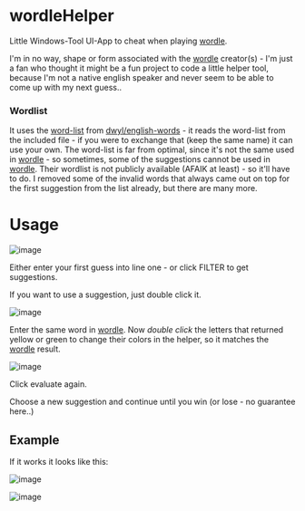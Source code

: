 # wordleHelper

Little Windows-Tool UI-App to cheat when playing [wordle](https://www.powerlanguage.co.uk/wordle).

I'm in no way, shape or form associated with the [wordle](https://www.powerlanguage.co.uk/wordle) creator(s) - I'm just a fan who thought it might be a fun project to code a little helper tool, because I'm not a native english speaker and never seem to be able to come up with my next guess..

### Wordlist
It uses the [word-list](https://github.com/dwyl/english-words/blob/master/words_alpha.txt) from [dwyl/english-words](https://github.com/dwyl/english-words) - it reads the word-list from the included file - if you were to exchange that (keep the same name) it can use your own. The word-list is far from optimal, since it's not the same used in [wordle](https://www.powerlanguage.co.uk/wordle) - so sometimes, some of the suggestions cannot be used in [wordle](https://www.powerlanguage.co.uk/wordle). Their wordlist is not publicly available (AFAIK at least) - so it'll have to do. I removed some of the invalid words that always came out on top for the first suggestion from the list already, but there are many more. 

# Usage

![image](https://user-images.githubusercontent.com/4972863/150164375-25c94a70-d8b3-49bc-8207-6eaebb72d8a4.png)

Either enter your first guess into line one - or click FILTER to get suggestions.

If you want to use a suggestion, just double click it.

![image](https://user-images.githubusercontent.com/4972863/150164594-495523ed-8616-4ddd-9e24-72123c4f58ee.png)

Enter the same word in [wordle](https://www.powerlanguage.co.uk/wordle). Now *double click* the letters that returned yellow or green to change their colors in the helper, so it matches the [wordle](https://www.powerlanguage.co.uk/wordle) result.

![image](https://user-images.githubusercontent.com/4972863/150165083-040a9476-9117-4f75-b956-a7f83c3e4222.png)

Click evaluate again.

Choose a new suggestion and continue until you win (or lose - no guarantee here..)

## Example

If it works it looks like this:

![image](https://user-images.githubusercontent.com/4972863/150304726-2805028e-3ae2-4e39-b960-a8375c772b7c.png)

![image](https://user-images.githubusercontent.com/4972863/150304682-f90fd62e-23ce-46e5-9bf8-968512613503.png)

